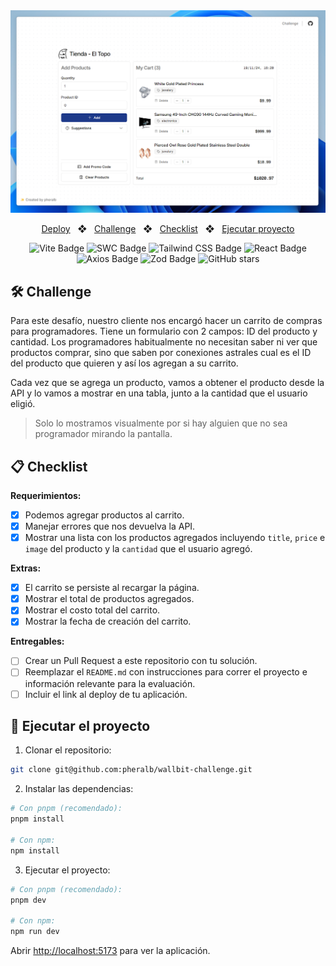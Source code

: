 <div align="center">
<img src="./public/assets/readme_image.png">

<p></p>

<a href="#">Deploy</a>
<span>&nbsp;&nbsp;❖&nbsp;&nbsp;</span>
<a href="#️-challenge">Challenge</a>
<span>&nbsp;&nbsp;❖&nbsp;&nbsp;</span>
<a href="#-checklist">Checklist</a>
<span>&nbsp;&nbsp;❖&nbsp;&nbsp;</span>
<a href="#-ejecutar-el-proyecto">Ejecutar proyecto</a>

![Vite Badge](https://img.shields.io/badge/Vite-646CFF?logo=vite&logoColor=fff&style=flat)
![SWC Badge](https://img.shields.io/badge/SWC-F8C457?logo=swc&logoColor=000&style=flat)
![Tailwind CSS Badge](https://img.shields.io/badge/Tailwind%20CSS-06B6D4?logo=tailwindcss&logoColor=fff&style=flat)
![React Badge](https://img.shields.io/badge/React-61DAFB?logo=react&logoColor=000&style=flat)
![Axios Badge](https://img.shields.io/badge/Axios-5A29E4?logo=axios&logoColor=fff&style=flat)
![Zod Badge](https://img.shields.io/badge/Zod-3E67B1?logo=zod&logoColor=fff&style=flat)
![GitHub stars](https://img.shields.io/github/stars/pheralb/wallbit-challenge)

</div>

## 🛠️ Challenge

Para este desafío, nuestro cliente nos encargó hacer un carrito de compras para programadores. Tiene un formulario con 2 campos: ID del producto y cantidad. Los programadores habitualmente no necesitan saber ni ver que productos comprar, sino que saben por conexiones astrales cual es el ID del producto que quieren y así los agregan a su carrito.

Cada vez que se agrega un producto, vamos a obtener el producto desde la API y lo vamos a mostrar en una tabla, junto a la cantidad que el usuario eligió.

> Solo lo mostramos visualmente por si hay alguien que no sea programador mirando la pantalla.

## 📋 Checklist

**Requerimientos:**

- [x] Podemos agregar productos al carrito.
- [x] Manejar errores que nos devuelva la API.
- [x] Mostrar una lista con los productos agregados incluyendo `title`, `price` e `image` del producto y la `cantidad` que el usuario agregó.

**Extras:**

- [x] El carrito se persiste al recargar la página.
- [x] Mostrar el total de productos agregados.
- [x] Mostrar el costo total del carrito.
- [x] Mostrar la fecha de creación del carrito.

**Entregables:**

- [ ] Crear un Pull Request a este repositorio con tu solución.
- [ ] Reemplazar el `README.md` con instrucciones para correr el proyecto e información relevante para la evaluación.
- [ ] Incluir el link al deploy de tu aplicación.

## 🚀 Ejecutar el proyecto

1. Clonar el repositorio:

```bash
git clone git@github.com:pheralb/wallbit-challenge.git
```

2. Instalar las dependencias:

```bash
# Con pnpm (recomendado):
pnpm install

# Con npm:
npm install
```

3. Ejecutar el proyecto:

```bash
# Con pnpm (recomendado):
pnpm dev

# Con npm:
npm run dev
```

Abrir [http://localhost:5173](http://localhost:5173) para ver la aplicación.
